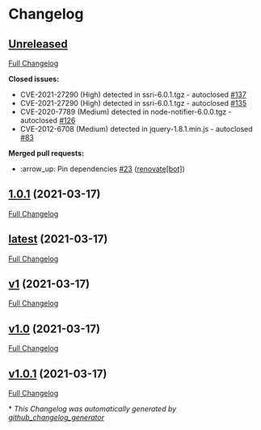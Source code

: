 # Changelog

## [Unreleased](https://github.com/AlexRogalskiy/stylegrams/tree/HEAD)

[Full Changelog](https://github.com/AlexRogalskiy/stylegrams/compare/1.0.1...HEAD)

**Closed issues:**

- CVE-2021-27290 \(High\) detected in ssri-6.0.1.tgz - autoclosed [\#137](https://github.com/AlexRogalskiy/stylegrams/issues/137)
- CVE-2021-27290 \(High\) detected in ssri-6.0.1.tgz - autoclosed [\#135](https://github.com/AlexRogalskiy/stylegrams/issues/135)
- CVE-2020-7789 \(Medium\) detected in node-notifier-6.0.0.tgz - autoclosed [\#126](https://github.com/AlexRogalskiy/stylegrams/issues/126)
- CVE-2012-6708 \(Medium\) detected in jquery-1.8.1.min.js - autoclosed [\#83](https://github.com/AlexRogalskiy/stylegrams/issues/83)

**Merged pull requests:**

- :arrow\_up: Pin dependencies [\#23](https://github.com/AlexRogalskiy/stylegrams/pull/23) ([renovate[bot]](https://github.com/apps/renovate))

## [1.0.1](https://github.com/AlexRogalskiy/stylegrams/tree/1.0.1) (2021-03-17)

[Full Changelog](https://github.com/AlexRogalskiy/stylegrams/compare/latest...1.0.1)

## [latest](https://github.com/AlexRogalskiy/stylegrams/tree/latest) (2021-03-17)

[Full Changelog](https://github.com/AlexRogalskiy/stylegrams/compare/v1...latest)

## [v1](https://github.com/AlexRogalskiy/stylegrams/tree/v1) (2021-03-17)

[Full Changelog](https://github.com/AlexRogalskiy/stylegrams/compare/v1.0...v1)

## [v1.0](https://github.com/AlexRogalskiy/stylegrams/tree/v1.0) (2021-03-17)

[Full Changelog](https://github.com/AlexRogalskiy/stylegrams/compare/v1.0.1...v1.0)

## [v1.0.1](https://github.com/AlexRogalskiy/stylegrams/tree/v1.0.1) (2021-03-17)

[Full Changelog](https://github.com/AlexRogalskiy/stylegrams/compare/8636665db7bbacaadddd01a880d8df7992d7c657...v1.0.1)



\* *This Changelog was automatically generated by [github_changelog_generator](https://github.com/github-changelog-generator/github-changelog-generator)*
